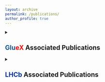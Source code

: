 ```yaml
---
layout: archive
permalink: /publications/
author_profile: true
---
```


<details>
<summary style="cursor: pointer; font-weight: bold;"><h2><span style="color: #1a578f;">Glu</span><span style="color: #ff0000;">eX</span> Associated Publications</h2></summary>

<details>
  <summary style="cursor: pointer; font-weight: bold; font-size: 1.2em; color: #1a578f;">
    Collaboration Publications
  </summary>
  <div style="margin-left: 20px; margin-top: 10px;">
    <p>
      <strong>Measurement of Spin Density Matrix Elements in &lambda;(1520) Photoproduction at 8.2 GeV to 8.8 GeV</strong><br>
      Published in <em>Physical Review C</em> -- March, 2022<br>
      <ul>
        <li>DOI: <a href="https://journals.aps.org/prc/abstract/10.1103/PhysRevC.105.035201" style="color: #1a578f;">https://journals.aps.org/prc/abstract/10.1103/PhysRevC.105.035201</a></li>
        <li>arXiv: <a href="https://arxiv.org/abs/2107.12314" style="color: #1a578f;">https://arxiv.org/abs/2107.12314</a></li>
      </ul>
    </p>
    <p>
      <strong>Search for photoproduction of axion-like particles at <span style="color: #1a578f;">Glue</span><span style="color: #ff0000;">X</span></strong><br>
      Published in <em>Physical Review D</em> -- March, 2022<br>
      <ul>
        <li>DOI: <a href="https://journals.aps.org/prd/abstract/10.1103/PhysRevD.105.052007" style="color: #1a578f;">https://journals.aps.org/prd/abstract/10.1103/PhysRevD.105.052007</a></li>
        <li>arXiv: <a href="https://arxiv.org/abs/2109.13439" style="color: #1a578f;">https://arxiv.org/abs/2109.13439</a></li>
      </ul>
    </p>
    <p>
      <strong>Measurement of beam asymmetry for &pi;<sup>-</sup>&Delta;<sup>++</sup> photoproduction on the proton at E<sub>&gamma;</sub>=8.5 GeV</strong><br>
      Published in <em>Physical Review C</em> -- February, 2021<br>
      <ul>
        <li>DOI: <a href="https://journals.aps.org/prc/abstract/10.1103/PhysRevC.103.L022201" style="color: #1a578f;">https://journals.aps.org/prc/abstract/10.1103/PhysRevC.103.L022201</a></li>
        <li>arXiv: <a href="https://arxiv.org/abs/2009.07326" style="color: #1a578f;">https://arxiv.org/abs/2009.07326</a></li>
      </ul>
    </p>
  </div>
</details>
<details>
  <summary style="cursor: pointer; font-weight: bold; font-size: 1.2em; color: #1a578f;">
    Proceedings
  </summary>
</details>
</details>

<details>
<summary style="cursor: pointer; font-weight: bold;"><h2><span style="color: #0033a0;">LHCb</span> Associated Publications</h2></summary>
<details>
  <summary style="cursor: pointer; font-weight: bold;">Collaboration Publications</summary>
  <div style="margin-left: 20px; margin-top: 10px;">
    <p>
    </p>
  </div>
</details>
<details>
  <summary style="cursor: pointer; font-weight: bold; font-size: 1.2em; color: #1a578f;">
    Proceedings
  </summary>
</details>
</details>

